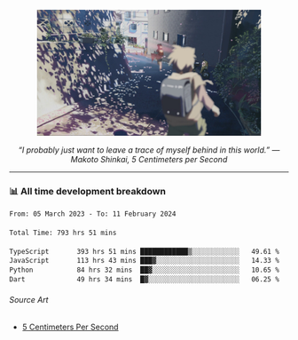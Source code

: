 <p align="center"><img src="asset/header.jpg" width="80%"/></p>
<p align="center"><i>“I probably just want to leave a trace of myself behind in this world.” ― Makoto Shinkai, 5 Centimeters per Second</i></p>

---
<!--
<details>
  <summary>📃 My Resume</summary>

### Education

- 📖 **Computer Science**\
📆 10/2021 - present\
📍 **Thang Long University** - Hoang Mai, Hanoi, Vietnam

### Experience

<img align="right" src="https://img.shields.io/badge/Figma-F24E1E?style=flat&logo=figma&logoColor=white"/>
<img align="right" src="https://img.shields.io/badge/node.js-6DA55F?style=flat&logo=node.js&logoColor=white"/>
<img align="right" src="https://img.shields.io/badge/Next.js-black?style=flat&logo=next.js&logoColor=white"/>
<img align="right" src="https://img.shields.io/badge/TypeScript-007ACC?style=flat&logo=typescript&logoColor=white"/>


- 👨‍💻 **Frontend Web Intern**\
📆 07/2023 - present\
📍 **MQ ICT Solutions** - Hoang Mai, Hanoi, Vietnam
</details> 
-->

### 📊 All time development breakdown

<!--START_SECTION:waka-->

```txt
From: 05 March 2023 - To: 11 February 2024

Total Time: 793 hrs 51 mins

TypeScript       393 hrs 51 mins ████████████▒░░░░░░░░░░░░   49.61 %
JavaScript       113 hrs 43 mins ███▓░░░░░░░░░░░░░░░░░░░░░   14.33 %
Python           84 hrs 32 mins  ██▓░░░░░░░░░░░░░░░░░░░░░░   10.65 %
Dart             49 hrs 34 mins  █▓░░░░░░░░░░░░░░░░░░░░░░░   06.25 %
```

<!--END_SECTION:waka-->

###### Source Art

-  [5 Centimeters Per Second](https://wallhaven.cc/w/nrowq1)

